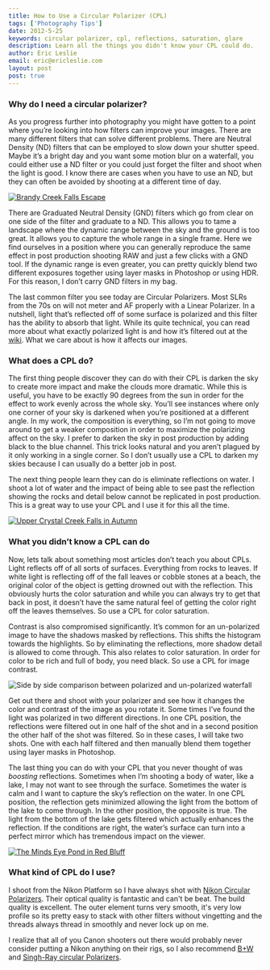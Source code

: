 ```yaml
---
title: How to Use a Circular Polarizer (CPL)
tags: ['Photography Tips']
date: 2012-5-25
keywords: circular polarizer, cpl, reflections, saturation, glare
description: Learn all the things you didn't know your CPL could do.
author: Eric Leslie
email: eric@ericleslie.com
layout: post
post: true
---
```


<h3>Why do I need a circular polarizer?</h3>
As you progress further into photography you might have gotten to a point where you’re looking into how filters can improve your images. There are many different filters that can solve different problems. There are Neutral Density (ND) filters that can be employed to slow down your shutter speed. Maybe it’s a bright day and you want some motion blur on a waterfall, you could either use a ND filter or you could just forget the filter and shoot when the light is good. I know there are cases when you have to use an ND, but they can often be avoided by shooting at a different time of day.

[![Brandy Creek Falls Escape](http://www.lesliephotos.com/Fine-Art-1/erics-work/i-VV8ZRSd/0/L/DSC_9141-Edit-L.jpg)](http://www.lesliephotos.com/Fine-Art-1/erics-work/28892418_vGKDCF)

There are Graduated Neutral Density (GND) filters which go from clear on one side of the filter and graduate to a ND. This allows you to tame a landscape where the dynamic range between the sky and the ground is too great. It allows you to capture the whole range in a single frame. Here we find ourselves in a position where you can generally reproduce the same effect in post production shooting RAW and just a few clicks with a GND tool. If the dynamic range is even greater, you can pretty quickly blend two different exposures together using layer masks in Photoshop or using HDR. For this reason, I don’t carry GND filters in my bag.

The last common filter you see today are Circular Polarizers. Most SLRs from the 70s on will not meter and AF properly with a Linear Polarizer. In a nutshell, light that’s reflected off of some surface is polarized and this filter has the ability to absorb that light. While its quite technical, you can read more about what exactly polarized light is and how it’s filtered out at the <a href="http://en.wikipedia.org/wiki/Polarizing_filter_(photography)" target="_blank">wiki</a>. What we care about is how it affects our images.
<h3>What does a CPL do?</h3>
The first thing people discover they can do with their CPL is darken the sky to create more impact and make the clouds more dramatic. While this is useful, you have to be exactly 90 degrees from the sun in order for the effect to work evenly across the whole sky. You’ll see instances where only one corner of your sky is darkened when you’re positioned at a different angle. In my work, the composition is everything, so I’m not going to move around to get a weaker composition in order to maximize the polarizing affect on the sky. I prefer to darken the sky in post production by adding black to the blue channel. This trick looks natural and you aren’t plagued by it only working in a single corner. So I don’t usually use a CPL to darken my skies because I can usually do a better job in post.

The next thing people learn they can do is eliminate reflections on water. I shoot a lot of water and the impact of being able to see past the reflection showing the rocks and detail below cannot be replicated in post production. This is a great way to use your CPL and I use it for this all the time.

[![Upper Crystal Creek Falls in Autumn](http://www.lesliephotos.com/Fine-Art-1/erics-work/i-Lh2ZND7/0/L/DSC_2387-Edit-L.jpg)](http://www.lesliephotos.com/Fine-Art-1/erics-work/28892418_vGKDCF#!i=2454902160&k=Lh2ZND7&lb=1&s=A)

<h3>What you didn’t know a CPL can do</h3>
Now, lets talk about something most articles don’t teach you about CPLs. Light reflects off of all sorts of surfaces. Everything from rocks to leaves. If white light is reflecting off of the fall leaves or cobble stones at a beach, the original color of the object is getting drowned out with the reflection. This obviously hurts the color saturation and while you can always try to get that back in post, it doesn’t have the same natural feel of getting the color right off the leaves themselves. So use a CPL for color saturation.

Contrast is also compromised significantly. It’s common for an un-polarized image to have the shadows masked by reflections. This shifts the histogram towards the highlights. So by eliminating the reflections, more shadow detail is allowed to come through. This also relates to color saturation. In order for color to be rich and full of body, you need black. So use a CPL for image contrast.

![Side by side comparison between polarized and un-polarized waterfall](http://www.lesliephotos.com/photos/i-WkPrzdC/0/L/i-WkPrzdC-L.jpg)

Get out there and shoot with your polarizer and see how it changes the color and contrast of the image as you rotate it. Some times I’ve found the light was polarized in two different directions. In one CPL position, the reflections were filtered out in one half of the shot and in a second position the other half of the shot was filtered. So in these cases, I will take two shots. One with each half filtered and then manually blend them together using layer masks in Photoshop.

The last thing you can do with your CPL that you never thought of was <em>boosting</em> reflections. Sometimes when I’m shooting a body of water, like a lake, I may not want to see through the surface. Sometimes the water is calm and I want to capture the sky’s reflection on the water. In one CPL position, the reflection gets minimized allowing the light from the bottom of the lake to come through. In the other position, the opposite is true. The light from the bottom of the lake gets filtered which actually enhances the reflection. If the conditions are right, the water’s surface can turn into a perfect mirror which has tremendous impact on the viewer.

[![The Minds Eye Pond in Red Bluff](http://www.lesliephotos.com/Fine-Art-1/erics-work/i-wdXX72t/0/L/DSC_9624_3_2_1_0-L.jpg)](http://www.lesliephotos.com/Fine-Art-1/erics-work/28892418_vGKDCF#!i=2454948151&k=wdXX72t&lb=1&s=A)

<h3>What kind of CPL do I use?</h3>
I shoot from the Nikon Platform so I have always shot with <a href="http://www.amazon.com/gp/product/B00017LUOC/ref=as_li_qf_sp_asin_il_tl?ie=UTF8&amp;tag=ericlesliecom-20&amp;linkCode=as2&amp;camp=1789&amp;creative=9325&amp;creativeASIN=B00017LUOC">Nikon Circular Polarizers</a>. Their optical quality is fantastic and can't be beat. The build quality is excellent. The outer element turns very smooth, it's very low profile so its pretty easy to stack with other filters without vingetting and the threads always thread in smoothly and never lock up on me.

I realize that all of you Canon shooters out there would probably never consider putting a Nikon anything on their rigs, so I also recommend <a href="http://www.amazon.com/gp/product/B0000BZLAD/ref=as_li_qf_sp_asin_il_tl?ie=UTF8&amp;tag=ericlesliecom-20&amp;linkCode=as2&amp;camp=1789&amp;creative=9325&amp;creativeASIN=B0000BZLAD">B+W</a> and <a href="http://www.bhphotovideo.com/c/product/615156-REG/Singh_Ray_RT_26_77mm_LB_Warming_Polarizer.html/BI/7400/KBID/7920">Singh-Ray circular Polarizers</a>.
